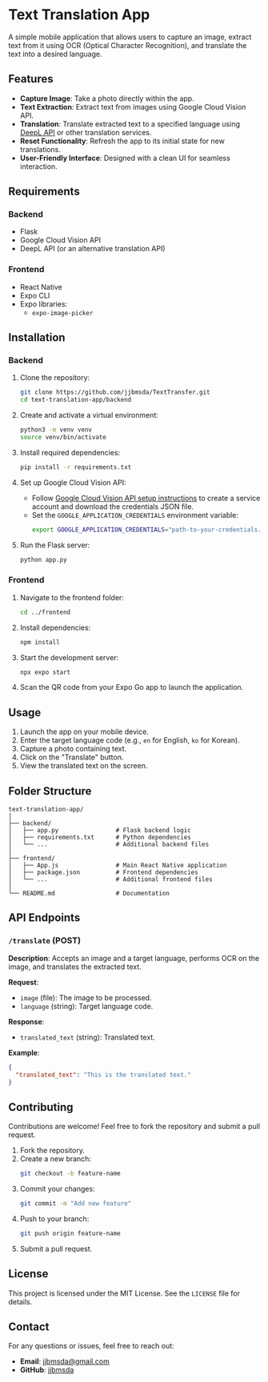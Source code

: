 
# Text Translation App

A simple mobile application that allows users to capture an image, extract text from it using OCR (Optical Character Recognition), and translate the text into a desired language.

## Features

- **Capture Image**: Take a photo directly within the app.
- **Text Extraction**: Extract text from images using Google Cloud Vision API.
- **Translation**: Translate extracted text to a specified language using [DeepL API](https://www.deepl.com/) or other translation services.
- **Reset Functionality**: Refresh the app to its initial state for new translations.
- **User-Friendly Interface**: Designed with a clean UI for seamless interaction.

## Requirements

### Backend
- Flask
- Google Cloud Vision API
- DeepL API (or an alternative translation API)

### Frontend
- React Native
- Expo CLI
- Expo libraries:
  - `expo-image-picker`

## Installation

### Backend

1. Clone the repository:
   ```bash
   git clone https://github.com/jjbmsda/TextTransfer.git
   cd text-translation-app/backend
   ```

2. Create and activate a virtual environment:
   ```bash
   python3 -m venv venv
   source venv/bin/activate
   ```

3. Install required dependencies:
   ```bash
   pip install -r requirements.txt
   ```

4. Set up Google Cloud Vision API:
   - Follow [Google Cloud Vision API setup instructions](https://cloud.google.com/vision/docs/setup) to create a service account and download the credentials JSON file.
   - Set the `GOOGLE_APPLICATION_CREDENTIALS` environment variable:
     ```bash
     export GOOGLE_APPLICATION_CREDENTIALS="path-to-your-credentials.json"
     ```

5. Run the Flask server:
   ```bash
   python app.py
   ```

### Frontend

1. Navigate to the frontend folder:
   ```bash
   cd ../frontend
   ```

2. Install dependencies:
   ```bash
   npm install
   ```

3. Start the development server:
   ```bash
   npx expo start
   ```

4. Scan the QR code from your Expo Go app to launch the application.

## Usage

1. Launch the app on your mobile device.
2. Enter the target language code (e.g., `en` for English, `ko` for Korean).
3. Capture a photo containing text.
4. Click on the "Translate" button.
5. View the translated text on the screen.

## Folder Structure

```
text-translation-app/
│
├── backend/
│   ├── app.py                # Flask backend logic
│   ├── requirements.txt      # Python dependencies
│   └── ...                   # Additional backend files
│
├── frontend/
│   ├── App.js                # Main React Native application
│   ├── package.json          # Frontend dependencies
│   └── ...                   # Additional frontend files
│
└── README.md                 # Documentation
```

## API Endpoints

### `/translate` (POST)

**Description**: Accepts an image and a target language, performs OCR on the image, and translates the extracted text.

**Request**:
- `image` (file): The image to be processed.
- `language` (string): Target language code.

**Response**:
- `translated_text` (string): Translated text.

**Example**:
```json
{
  "translated_text": "This is the translated text."
}
```

## Contributing

Contributions are welcome! Feel free to fork the repository and submit a pull request.

1. Fork the repository.
2. Create a new branch:
   ```bash
   git checkout -b feature-name
   ```
3. Commit your changes:
   ```bash
   git commit -m "Add new feature"
   ```
4. Push to your branch:
   ```bash
   git push origin feature-name
   ```
5. Submit a pull request.

## License

This project is licensed under the MIT License. See the `LICENSE` file for details.

## Contact

For any questions or issues, feel free to reach out:

- **Email**: jjbmsda@gmail.com
- **GitHub**: [jjbmsda](https://github.com/jjbmsda)
